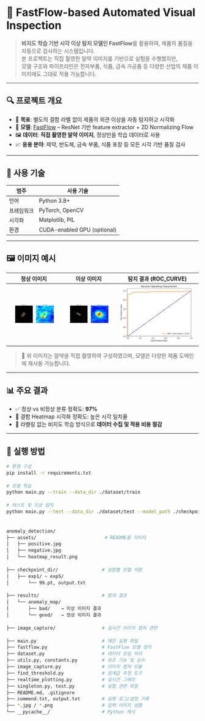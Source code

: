 # 🧠 FastFlow-based Automated Visual Inspection

> **비지도 학습 기반 시각 이상 탐지 모델인 FastFlow**를 활용하여, 제품의 품질을 자동으로 검사하는 시스템입니다.  
> 본 프로젝트는 직접 촬영한 알약 이미지를 기반으로 실험을 수행했지만,  
> 모델 구조와 파이프라인은 전자부품, 식품, 금속 가공품 등 다양한 산업의 제품 이미지에도 그대로 적용 가능합니다.

---

## 🔍 프로젝트 개요

- 🎯 **목표**: 별도의 결함 라벨 없이 제품의 외관 이상을 자동 탐지하고 시각화
- 🧠 **모델**: [FastFlow](https://arxiv.org/abs/2111.07677) – ResNet 기반 feature extractor + 2D Normalizing Flow
- 🖼️ **데이터**: **직접 촬영한 알약 이미지**, 정상만을 학습 데이터로 사용
- 📈 **응용 분야**: 제약, 반도체, 금속 부품, 식품 포장 등 모든 시각 기반 품질 검사

---

## 🧠 사용 기술

| 범주       | 사용 기술 |
|------------|-----------|
| 언어       | Python 3.8+ |
| 프레임워크 | PyTorch, OpenCV |
| 시각화     | Matplotlib, PIL |
| 환경       | CUDA-enabled GPU (optional) |

---

## 🖼️ 이미지 예시

| 정상 이미지 | 이상 이미지 | 탐지 결과 (ROC_CURVE) |
|-------------|-------------|---------------------|
| ![](./assets/positive.png) | ![](./assets/negative.png) | ![](./assets/ROC_CURVE.png) |

> 📸 위 이미지는 알약을 직접 촬영하여 구성하였으며, 모델은 다양한 제품 도메인에 재사용 가능합니다.

---

## 📊 주요 결과

- ✅ 정상 vs 비정상 분류 정확도: **97%**
- 🧠 결함 Heatmap 시각화 정확도: 높은 시각 일치율
- 🧩 라벨링 없는 비지도 학습 방식으로 **데이터 수집 및 적용 비용 절감**

---

## 🚀 실행 방법

```bash
# 환경 구성
pip install -r requirements.txt

# 모델 학습
python main.py --train --data_dir ./dataset/train

# 테스트 및 이상 탐지
python main.py --test --data_dir ./dataset/test --model_path ./checkpoint_dir/exp5/99.pt


anomaly_detection/
├── assets/                         # README용 이미지
│   ├── positive.jpg
│   ├── negative.jpg
│   └── heatmap_result.png

├── checkpoint_dir/                # 실험별 모델 저장
│   ├── exp1/ ~ exp5/
│       └── 99.pt, output.txt

├── results/                       # 탐지 결과
│   └── anomaly_map/
│       ├── bad/    → 이상 이미지 결과
│       └── good/   → 정상 이미지 결과

├── image_capture/                 # 실시간 이미지 캡처 관련

├── main.py                        # 메인 실행 파일
├── fastflow.py                    # FastFlow 모델 정의
├── dataset.py                     # 데이터 로딩 처리
├── utils.py, constants.py         # 보조 기능 및 상수
├── image_capture.py               # 이미지 캡처 모듈
├── find_threshold.py              # 임계값 추정 도구
├── realtime_plotting.py           # 실시간 그래프
├── singleton.py, test.py          # 실험 관련 파일
├── README.md, .gitignore
├── commend.txt, output.txt        # 실행 로그/설정 기록
├── *.jpg / *.png                  # 입력 이미지 샘플
└── __pycache__/                   # Python 캐시
